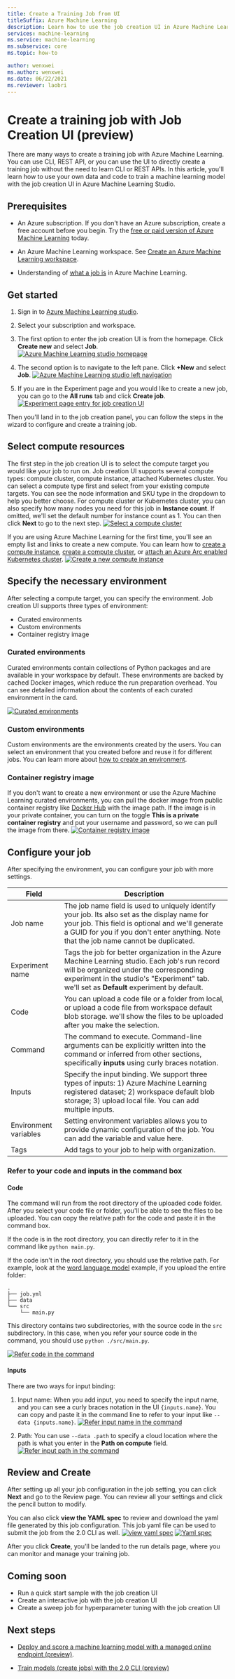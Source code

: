 ```yaml
---
title: Create a Training Job from UI
titleSuffix: Azure Machine Learning
description: Learn how to use the job creation UI in Azure Machine Learning Studio to create a training job. 
services: machine-learning
ms.service: machine-learning
ms.subservice: core
ms.topic: how-to

author: wenxwei
ms.author: wenxwei
ms.date: 06/22/2021
ms.reviewer: laobri
---
```


# Create a training job with Job Creation UI (preview)

There are many ways to create a training job with Azure Machine Learning. You can use CLI, REST API, or you can use the UI to directly create a training job without the need to learn CLI or REST APIs. In this article, you'll learn how to use your own data and code to train a machine learning model with the job creation UI in Azure Machine Learning Studio.

## Prerequisites

* An Azure subscription. If you don't have an Azure subscription, create a free account before you begin. Try the [free or paid version of Azure Machine Learning](https://aka.ms/AMLFree) today.

* An Azure Machine Learning workspace. See [Create an Azure Machine Learning workspace](how-to-manage-workspace.md). 

* Understanding of [what a job is](https://docs.microsoft.com/en-us/azure/machine-learning/how-to-train-cli#introducing-jobs) in Azure Machine Learning. 

## Get started

1. Sign in to [Azure Machine Learning studio](https://ml.azure.com). 

1. Select your subscription and workspace.
 
1. The first option to enter the job creation UI is from the homepage. Click **Create new** and select **Job**. 
[![Azure Machine Learning studio homepage](media/how-to-train-with-ui/home-entry.png)](media/how-to-train-with-ui/home-entry.png)

1. The second option is to navigate to the left pane. Click **+New** and select **Job**. 
[![Azure Machine Learning studio left navigation](media/how-to-train-with-ui/left-nav-entry.png)](media/how-to-train-with-ui/left-nav-entry.png)

1. If you are in the Experiment page and you would like to create a new job, you can go to the **All runs** tab and click **Create job**. 
[![Experiment page entry for job creation UI](media/how-to-train-with-ui/experiment-entry.png)](media/how-to-train-with-ui/experiment-entry.png)

Then you'll land in to the job creation panel, you can follow the steps in the wizard to configure and create a training job. 

## Select compute resources

The first step in the job creation UI is to select the compute target you would like your job to run on. Job creation UI supports several compute types: compute cluster, compute instance, attached Kubernetes cluster. You can select a compute type first and select from your existing compute targets. You can see the node information and SKU type in the dropdown to help you better choose. For compute cluster or Kubernetes cluster, you can also specify how many nodes you need for this job in **Instance count**. If omitted, we'll set the default number for instance count as 1. You can then click **Next** to go to the next step. 
 [![Select a compute cluster](media/how-to-train-with-ui/compute-cluster.png)](media/how-to-train-with-ui/compute-cluster.png)

If you are using Azure Machine Learning for the first time, you'll see an empty list and links to create a new compute. You can learn how to [create a compute instance](how-to-create-manage-compute-instance.md), [create a compute cluster](how-to-create-attach-compute-cluster.md), or [attach an Azure Arc enabled Kubernetes cluster](how-to-attach-arc-kubernetes.md). 
 [![Create a new compute instance](media/how-to-train-with-ui/create-new-compute.png)](media/how-to-train-with-ui/create-new-compute.png)

## Specify the necessary environment

After selecting a compute target, you can specify the environment. Job creation UI supports three types of environment:

* Curated environments
* Custom environments
* Container registry image 

### Curated environments

Curated environments contain collections of Python packages and are available in your workspace by default. These environments are backed by cached Docker images, which reduce the run preparation overhead. You can see detailed information about the contents of each curated environment in the card.

 [![Curated environments](media/how-to-train-with-ui/curated-env.png)](media/how-to-train-with-ui/curated-env.png)

### Custom environments

Custom environments are the environments created by the users. You can select an environment that you created before and reuse it for different jobs. You can learn more about [how to create an environment](https://docs.microsoft.com/en-us/azure/machine-learning/how-to-manage-environments-in-studio#create-an-environment). 

### Container registry image

If you don't want to create a new environment or use the Azure Machine Learning curated environments, you can pull the docker image from public container registry like [Docker Hub](https://hub.docker.com/) with the image path. If the image is in your private container, you can turn on the toggle **This is a private container registry** and put your username and password, so we can pull the image from there. 
[![Container registry image](media/how-to-train-with-ui/container-registry-image.png)](media/how-to-train-with-ui/container-registry-image.png)

## Configure your job

After specifying the environment, you can configure your job with more settings. 

|Field| Description|
|------| ------|
|Job name| The job name field is used to uniquely identify your job. Its also set as the display name for your job. This field is optional and we'll generate a GUID for you if you don't enter anything. Note that the job name cannot be duplicated.|
|Experiment name| Tags the job for better organization in the Azure Machine Learning studio. Each job's run record will be organized under the corresponding experiment in the studio's "Experiment" tab. we'll set as **Default** experiment by default.|
|Code| You can upload a code file or a folder from local, or upload a code file from workspace default blob storage. we'll show the files to be uploaded after you make the selection. |
|Command| The command to execute. Command-line arguments can be explicitly written into the command or inferred from other sections, specifically **inputs** using curly braces notation.|
|Inputs| Specify the input binding. We support three types of inputs: 1) Azure Machine Learning registered dataset; 2) workspace default blob storage; 3) upload local file. You can add multiple inputs. |
|Environment variables| Setting environment variables allows you to provide dynamic configuration of the job. You can add the variable and value here.|
|Tags| Add tags to your job to help with organization.|

### Refer to your code and inputs in the command box

#### Code

The command will run from the root directory of the uploaded code folder. After you select your code file or folder, you'll be able to see the files to be uploaded. You can copy the relative path for the code and paste it in the command box. 

If the code is in the root directory, you can directly refer to it in the command like `python main.py`.

If the code isn't in the root directory, you should use the relative path. For example, look at the [word language model](https://github.com/Azure/azureml-examples/tree/main/cli/jobs/train/pytorch/word-language-model) example, if you upload the entire folder:

```tree
.
├── job.yml
├── data
└── src
    └── main.py
```
This directory contains two subdirectories, with the source code in the `src` subdirectory. In this case, when you refer your source code in the command, you should use `python ./src/main.py`.

[![Refer code in the command](media/how-to-train-with-ui/code-command.png)](media/how-to-train-with-ui/code-command.png)

#### Inputs

There are two ways for input binding: 

1. Input name: When you add input, you need to specify the input name, and you can see a curly braces notation in the UI `{inputs.name}`. You can copy and paste it in the command line to refer to your input like `--data {inputs.name}`. 
[![Refer input name in the command](media/how-to-train-with-ui/input-command-name.png)](media/how-to-train-with-ui/input-command-name.png)

1. Path: You can use `--data .path` to specify a cloud location where the path is what you enter in the **Path on compute** field. 
[![Refer input path in the command](media/how-to-train-with-ui/input-command-path.png)](media/how-to-train-with-ui/input-command-path.png)

## Review and Create 

After setting up all your job configuration in the job setting, you can click **Next** and go to the Review page. You can review all your settings and click the pencil button to modify. 

You can also click **view the YAML spec** to review and download the yaml file generated by this job configuration. This job yaml file can be used to submit the job from the 2.0 CLI as well. 
[![view yaml spec](media/how-to-train-with-ui/view-yaml.png)](media/how-to-train-with-ui/view-yaml.png)
[![Yaml spec](media/how-to-train-with-ui/yaml-spec.png)](media/how-to-train-with-ui/yaml-spec.png)

After you click **Create**, you'll be landed to the run details page, where you can monitor and manage your training job. 

## Coming soon

* Run a quick start sample with the job creation UI
* Create an interactive job with the job creation UI
* Create a sweep job for hyperparameter tuning with the job creation UI

## Next steps

* [Deploy and score a machine learning model with a managed online endpoint (preview)](how-to-deploy-managed-online-endpoints.md).

* [Train models (create jobs) with the 2.0 CLI (preview)](how-to-train-cli.md)